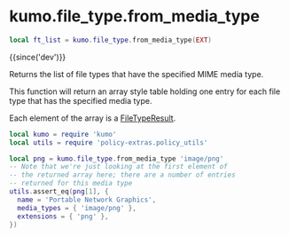 # kumo.file_type.from_media_type

```lua
local ft_list = kumo.file_type.from_media_type(EXT)
```

{{since('dev')}}

Returns the list of file types that have the specified MIME media type.

This function will return an array style table holding one entry for
each file type that has the specified media type.

Each element of the array is a [FileTypeResult](index.md#filetyperesult).

```lua
local kumo = require 'kumo'
local utils = require 'policy-extras.policy_utils'

local png = kumo.file_type.from_media_type 'image/png'
-- Note that we're just looking at the first element of
-- the returned array here; there are a number of entries
-- returned for this media type
utils.assert_eq(png[1], {
  name = 'Portable Network Graphics',
  media_types = { 'image/png' },
  extensions = { 'png' },
})
```

